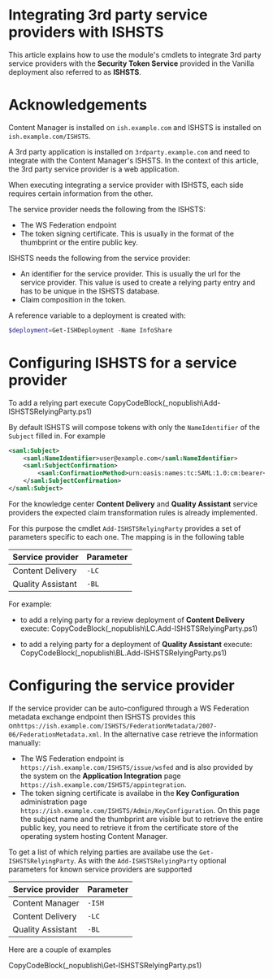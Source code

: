 ﻿# Integrating 3rd party service providers with ISHSTS
 
This article explains how to use the module's cmdlets to integrate 3rd party service providers with the **Security Token Service** provided in the Vanilla deployment also referred to as **ISHSTS**.

# Acknowledgements

Content Manager is installed on `ish.example.com` and ISHSTS is installed on `ish.example.com/ISHSTS`.

A 3rd party application is installed on `3rdparty.example.com` and need to integrate with the Content Manager's ISHSTS. 
In the context of this article, the 3rd party service provider is a web application.

When executing integrating a service provider with ISHSTS, each side requires certain information from the other.

The service provider needs the following from the ISHSTS:

- The WS Federation endpoint
- The token signing certificate. This is usually in the format of the thumbprint or the entire public key.

ISHSTS needs the following from the service provider:

- An identifier for the service provider. This is usually the url for the service provider. This value is used to create a relying party entry and has to be unique in the ISHSTS database.
- Claim composition in the token. 

A reference variable to a deployment is created with:
```powershell
$deployment=Get-ISHDeployment -Name InfoShare
```

# Configuring ISHSTS for a service provider

To add a relying part execute 
CopyCodeBlock(_nopublish\Add-ISHSTSRelyingParty.ps1)

By default ISHSTS will compose tokens with only the `NameIdentifier` of the `Subject` filled in. For example

```xml
<saml:Subject>
	<saml:NameIdentifier>user@example.com</saml:NameIdentifier>
	<saml:SubjectConfirmation>
		<saml:ConfirmationMethod>urn:oasis:names:tc:SAML:1.0:cm:bearer</saml:ConfirmationMethod>
	</saml:SubjectConfirmation>
</saml:Subject>
```

For the knowledge center **Content Delivery** and **Quality Assistant** service providers the expected claim transformation rules is already implemented.

For this purpose the cmdlet `Add-ISHSTSRelyingParty` provides a set of parameters specific to each one. The mapping is in the following table

| Service provider  | Parameter |
| ----------------- | --------- |
| Content Delivery  | `-LC` |
| Quality Assistant | `-BL` |

For example: 

- to add a relying party for a review deployment of **Content Delivery** execute:
CopyCodeBlock(_nopublish\LC.Add-ISHSTSRelyingParty.ps1)

- to add a relying party for a deployment of **Quality Assistant** execute:
CopyCodeBlock(_nopublish\BL.Add-ISHSTSRelyingParty.ps1)

# Configuring the service provider

If the service provider can be auto-configured through a WS Federation metadata exchange endpoint then ISHSTS provides this on`https://ish.example.com/ISHSTS/FederationMetadata/2007-06/FederationMetadata.xml`. 
In the alternative case retrieve the information manually:

- The WS Federation endpoint is `https://ish.example.com/ISHSTS/issue/wsfed` and is also provided by the system on the **Application Integration** page `https://ish.example.com/ISHSTS/appintegration`.
- The token signing certificate is availabe in the **Key Configuration** administration page `https://ish.example.com/ISHSTS/Admin/KeyConfiguration`. On this page the subject name and the thumbprint are visible but to retrieve the entire public key, you need to retrieve it from the certificate store of the operating system hosting Content Manager.

To get a list of which relying parties are availabe use the `Get-ISHSTSRelyingParty`. As with the `Add-ISHSTSRelyingParty` optional parameters for known service providers are supported

| Service provider  | Parameter |
| ----------------- | --------- |
| Content Manager   | `-ISH` |
| Content Delivery  | `-LC` |
| Quality Assistant | `-BL` |


Here are a couple of examples

CopyCodeBlock(_nopublish\Get-ISHSTSRelyingParty.ps1)